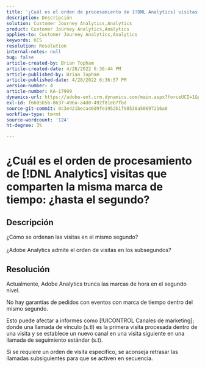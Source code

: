 ```yaml
---
title: '¿Cuál es el orden de procesamiento de [!DNL Analytics] visitas que comparten la misma marca de tiempo: ¿hasta el segundo?'
description: Descripción
solution: Customer Journey Analytics,Analytics
product: Customer Journey Analytics,Analytics
applies-to: Customer Journey Analytics,Analytics
keywords: KCS
resolution: Resolution
internal-notes: null
bug: false
article-created-by: Brian Topham
article-created-date: 4/28/2022 6:36:44 PM
article-published-by: Brian Topham
article-published-date: 4/28/2022 6:36:57 PM
version-number: 4
article-number: KA-17999
dynamics-url: https://adobe-ent.crm.dynamics.com/main.aspx?forceUCI=1&pagetype=entityrecord&etn=knowledgearticle&id=228cd325-22c7-ec11-a7b6-0022480a1b03
exl-id: f6605b5b-8637-496a-a4d0-492f81eb7fbd
source-git-commit: 0c3e421beca46d9fe1952b1f98538a50697216a0
workflow-type: tm+mt
source-wordcount: '124'
ht-degree: 3%

---
```


# ¿Cuál es el orden de procesamiento de [!DNL Analytics] visitas que comparten la misma marca de tiempo: ¿hasta el segundo?

## Descripción

¿Cómo se ordenan las visitas en el mismo segundo?<br><br>¿Adobe Analytics admite el orden de visitas en los subsegundos?

## Resolución


Actualmente, Adobe Analytics trunca las marcas de hora en el segundo nivel.

No hay garantías de pedidos con eventos con marca de tiempo dentro del mismo segundo.

Esto puede afectar a informes como [!UICONTROL Canales de marketing]; donde una llamada de vínculo (s.tl) es la primera visita procesada dentro de una visita y se establece un nuevo canal en una visita siguiente en una llamada de seguimiento estándar (s.t).

Si se requiere un orden de visita específico, se aconseja retrasar las llamadas subsiguientes para que se activen en secuencia.
